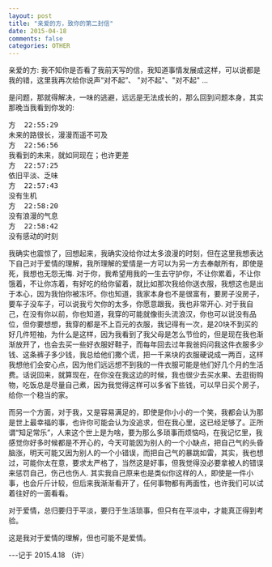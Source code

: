 ```yaml
---
layout: post
title: "亲爱的方，致你的第二封信"
date: 2015-04-18
comments: false
categories: OTHER
---
```


亲爱的方:
我不知你是否看了我前天写的信，我知道事情发展成这样，可以说都是我的错，这里我再次给你说声“对不起”、 "对不起"、"对不起" ...

是问题，那就得解决，一味的逃避，远远是无法成长的，那么回到问题本身，其实那晚当我看到你发的:
<pre>
方  22:55:29
未来的路很长，漫漫而遥不可及
方  22:56:56
我看到的未来，就如同现在；也许更差
方  22:57:25
依旧平淡、乏味
方  22:57:43
没有生机
方  22:58:20
没有浪漫的气息
方  22:58:42
没有感动的时刻
</pre>
我确实也震惊了，回想起来，我确实没给你过太多浪漫的时刻，但在这里我想表达下自己对于爱情的理解，我所理解的爱情是一方可以为另一方去奉献所有，即使是死，我想也无怨无悔. 对于你，我希望用我的一生去守护你，不让你累着，不让你饿着，不让你冻着，有好吃的给你留着，就比如那次我给你送衣服，我想这也是出于本心，因为我怕你被冻坏。你也知道，我家本身也不是很富有，要房子没房子，要车子没车子，可以说我亏欠你的太多，你愿意跟我，我也非常开心. 对于我自己，在没有你以前，你也知道，我穿的可能就像街头流浪汉，你也可以说没有品位，但你要想想，我穿的都是不上百元的衣服，我记得有一次，是20块不到买的好几件短袖，为什么是这样，因为我看到了我父母是怎么节俭的，但是现在我也渐渐放开了，也会去买一些好衣服好鞋子，而每年回去过年我爸妈问我这件衣服多少钱、这条裤子多少钱，我总给他们撒个谎，把一千来块的衣服硬说成一两百，这样我想他们会安心点，因为他们远远想不到我的一件衣服可能是他们好几个月的生活费。话说回来，就算现在，在你没在我这边的时候，我也很少去买水果、去逛街购物，吃饭总是尽量自己煮，因为我觉得这样可以多省下些钱，可以早日买个房子，给你一个稳当的家。

而另一个方面，对于我，又是容易满足的，即使是你小小的一个笑，我都会认为那是世上最幸福的事，也许你可能会认为没追求，但在我心里，这已经足够了。正所谓“知足常乐”，人来这个世上是为啥，要为那么多琐事而烦恼吗，在我记忆里，我感觉你好多时候都是不开心的，今天可能因为别人的一个小缺点，把自己气的头昏脑涨，明天可能又因为别人的一个小错误，而把自己气的暴跳如雷，其实，我也想过，可能你太在意，要求太严格了，当然这是好事，但我觉得没必要拿被人的错误来惩罚自己，伤己也伤人. 其实我自己原来也是类似你这样的人，即使是一件小事，也会斤斤计较，但后来我渐渐看开了，任何事物都有两面性，也许我们可以试着往好的一面看看。

对于爱情，总归要归于平淡，要归于生活琐事，但只有在平淡中，才能真正得到考验。

这是我对于爱情的理解，但也可能不是爱情。

---记于 2015.4.18 （许）
